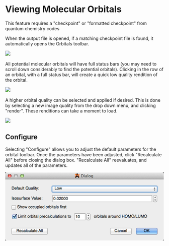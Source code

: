 ---
---
# Viewing Molecular Orbitals

This feature requires a "checkpoint" or "formatted checkpoint" from quantum chemistry codes

When the output file is opened, if a matching checkpoint file is found, it automatically opens the Orbitals toolbar. 

![][1]

[1]: images/4-viewing-molecular-orbitals/1ce3be41-3845-4d82-aa16-6b849bd3a5a0.png

All potential molecular orbitals will have full status bars (you may need to scroll down considerably to find the potential orbitals). Clicking in the row of an orbital, with a full status bar, will create a quick low quality rendition of the orbital.

![][2]

[2]: images/4-viewing-molecular-orbitals/bb63aa7d-f9f4-47cc-86af-7b3308b1df7b.png

A higher orbital quality can be selected and applied if desired. This is done by selecting a new image quality from the drop down menu, and clicking "render". These renditions can take a moment to load.

![][3]

[3]: images/4-viewing-molecular-orbitals/a729e912-3e76-4e30-85c4-d9a4ffdd452b.png

## Configure

Selecting "Configure" allows you to adjust the default parameters for the orbital toolbar. Once the parameters have been adjusted, click "Recalculate All" before closing the dialog box. "Recalculate All" reevaluates, and updates all of the parameters.

![Configure][4]

[4]: images/4-viewing-molecular-orbitals/configure.png
